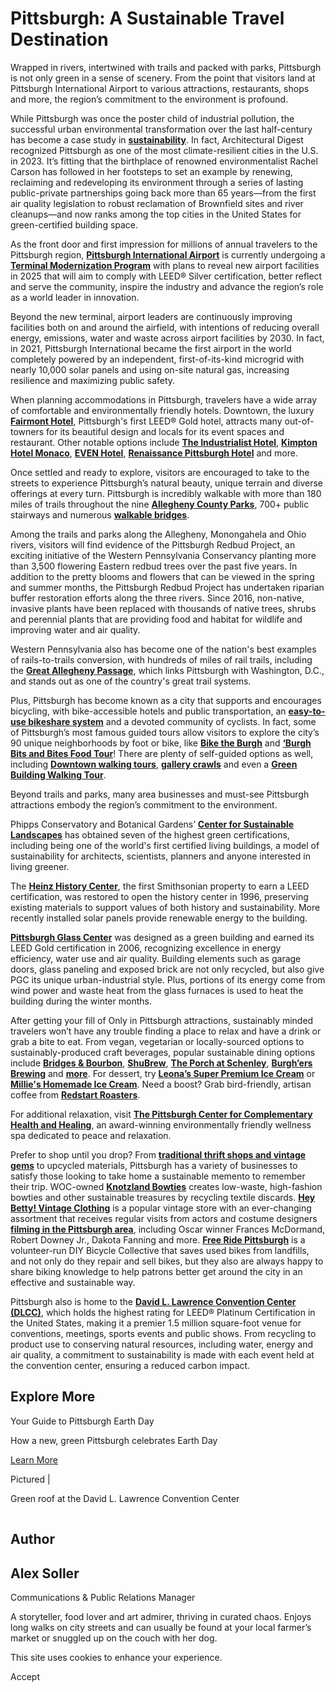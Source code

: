 # Pittsburgh: A Sustainable Travel Destination

Wrapped in rivers, intertwined with trails and packed with parks, Pittsburgh is not only green in a sense of scenery. From the point that visitors land at Pittsburgh International Airport to various attractions, restaurants, shops and more, the region’s commitment to the environment is profound.

While Pittsburgh was once the poster child of industrial pollution, the successful urban environmental transformation over the last half-century has become a case study in [**sustainability**](https://www.visitpittsburgh.com/things-to-do/arts-culture/architecture/green-buildings/). In fact, Architectural Digest recognized Pittsburgh as one of the most climate-resilient cities in the U.S. in 2023. It’s fitting that the birthplace of renowned environmentalist Rachel Carson has followed in her footsteps to set an example by renewing, reclaiming and redeveloping its environment through a series of lasting public-private partnerships going back more than 65 years—from the first air quality legislation to robust reclamation of Brownfield sites and river cleanups—and now ranks among the top cities in the United States for green-certified building space.

As the front door and first impression for millions of annual travelers to the Pittsburgh region, [**Pittsburgh International Airport**](https://flypittsburgh.com/) is currently undergoing a [**Terminal Modernization Program**](https://pittransformed.com/) with plans to reveal new airport facilities in 2025 that will aim to comply with LEED® Silver certification, better reflect and serve the community, inspire the industry and advance the region’s role as a world leader in innovation.

Beyond the new terminal, airport leaders are continuously improving facilities both on and around the airfield, with intentions of reducing overall energy, emissions, water and waste across airport facilities by 2030. In fact, in 2021, Pittsburgh International became the first airport in the world completely powered by an independent, first-of-its-kind microgrid with nearly 10,000 solar panels and using on-site natural gas, increasing resilience and maximizing public safety.

When planning accommodations in Pittsburgh, travelers have a wide array of comfortable and environmentally friendly hotels. Downtown, the luxury [**Fairmont Hotel**](https://www.fairmont.com/pittsburgh/?cmpid=google_pgh_search-branded_us-misspellings-e-revsh&gclid=Cj0KCQiAorKfBhC0ARIsAHDzslt2W1omqVgdMt-7kE6ojsW8y_SR3aLf0p8Qg-jmgh7vf46ACaEJDH8aAnhVEALw_wcB), Pittsburgh's first LEED® Gold hotel, attracts many out-of-towners for its beautiful design and locals for its event spaces and restaurant. Other notable options include [**The Industrialist Hotel**](https://www.marriott.com/en-us/hotels/pitad-the-industrialist-hotel-pittsburgh-autograph-collection/overview/), [**Kimpton Hotel Monaco**](https://www.monaco-pittsburgh.com/boutique-hotel/sustainability/), [**EVEN Hotel**](https://www.ihg.com/evenhotels/hotels/us/en/pittsburgh/pitev/hoteldetail?fromRedirect=true&qSrt=sBR&qSlH=pitev&setPMCookies=true&qSHBrC=VN&qDest=425+Forbes+Avenue%2C+Pittsburgh%2C+PA%2C+US&srb_u=1), [**Renaissance Pittsburgh Hotel**](https://www.marriott.com/en-us/hotels/pitbr-renaissance-pittsburgh-hotel/overview/?scid=c5a64ad5-708c-4602-b30e-5de03fcaef17&gclid=Cj0KCQiAorKfBhC0ARIsAHDzslvhO4iQj9KA1B4P_QGtCR4wglRgTe9_Ywbj8ialoNFTGnre6c1rXq8aArHbEALw_wcB&gclsrc=aw.ds) and more.

Once settled and ready to explore, visitors are encouraged to take to the streets to experience Pittsburgh’s natural beauty, unique terrain and diverse offerings at every turn. Pittsburgh is incredibly walkable with more than 180 miles of trails throughout the nine [**Allegheny County Parks**](https://www.alleghenycounty.us/parks/index.aspx), 700+ public stairways and numerous [**walkable bridges**](https://www.visitpittsburgh.com/blog/25-famous-pittsburgh-bridges/).

Among the trails and parks along the Allegheny, Monongahela and Ohio rivers, visitors will find evidence of the Pittsburgh Redbud Project, an exciting initiative of the Western Pennsylvania Conservancy planting more than 3,500 flowering Eastern redbud trees over the past five years. In addition to the pretty blooms and flowers that can be viewed in the spring and summer months, the Pittsburgh Redbud Project has undertaken riparian buffer restoration efforts along the three rivers. Since 2016, non-native, invasive plants have been replaced with thousands of native trees, shrubs and perennial plants that are providing food and habitat for wildlife and improving water and air quality.

Western Pennsylvania also has become one of the nation's best examples of rails-to-trails conversion, with hundreds of miles of rail trails, including the [**Great Allegheny Passage**](https://gaptrail.org/), which links Pittsburgh with Washington, D.C., and stands out as one of the country's great trail systems.

Plus, Pittsburgh has become known as a city that supports and encourages bicycling, with bike-accessible hotels and public transportation, an [**easy-to-use bikeshare system**](https://pogoh.com/) and a devoted community of cyclists. In fact, some of Pittsburgh’s most famous guided tours allow visitors to explore the city’s 90 unique neighborhoods by foot or bike, like [**Bike the Burgh**](https://www.biketheburgh.com/) and [**‘Burgh Bits and Bites Food Tour**](https://www.burghfoodtour.com/)! There are plenty of self-guided options as well, including [**Downtown walking tours**](https://phlf.org/education-department/phlf-tours-events/), [**gallery crawls**](https://crawl.trustarts.org/) and even a [**Green Building Walking Tour**](https://gba.org/resources/green-building-walking-tour/buildings-and-route/).

Beyond trails and parks, many area businesses and must-see Pittsburgh attractions embody the region’s commitment to the environment.

Phipps Conservatory and Botanical Gardens’ [**Center for Sustainable Landscapes**](https://www.phipps.conservatory.org/green-innovation/at-phipps/center-for-sustainable-landscapes-greenest-building-museum-garden-in-the-world) has obtained seven of the highest green certifications, including being one of the world's first certified living buildings, a model of sustainability for architects, scientists, planners and anyone interested in living greener.

The [**Heinz History Center**](https://www.heinzhistorycenter.org/), the first Smithsonian property to earn a LEED certification, was restored to open the history center in 1996, preserving existing materials to support values of both history and sustainability. More recently installed solar panels provide renewable energy to the building.

[**Pittsburgh Glass Center**](https://www.pittsburghglasscenter.org/what-pgc) was designed as a green building and earned its LEED Gold certification in 2006, recognizing excellence in energy efficiency, water use and air quality. Building elements such as garage doors, glass paneling and exposed brick are not only recycled, but also give PGC its unique urban-industrial style. Plus, portions of its energy come from wind power and waste heat from the glass furnaces is used to heat the building during the winter months.

After getting your fill of Only in Pittsburgh attractions, sustainably minded travelers won’t have any trouble finding a place to relax and have a drink or grab a bite to eat. From vegan, vegetarian or locally-sourced options to sustainably-produced craft beverages, popular sustainable dining options include [**Bridges & Bourbon**](https://www.bridgesandbourbonpgh.com/), [**ShuBrew**](https://www.shubrew.com/), [**The Porch at Schenley**](https://www.dineattheporch.com/schenley), [**Burgh’ers Brewing**](https://burgherspgh.com/) and [**more**](https://sustainablepittsburgh.org/restaurants/restaurant-finder/). For dessert, try [**Leona’s Super Premium Ice Cream**](https://www.leonaspgh.com/sustainable-and-garden) or [**Millie's Homemade Ice Cream**](https://www.visitpittsburgh.com/directory/millies-homemade-ice-cream/). Need a boost? Grab bird-friendly, artisan coffee from [**Redstart Roasters**](https://redstartroasters.com/).

For additional relaxation, visit [**The Pittsburgh Center for Complementary Health and Healing**](http://www.pghhealthandhealing.com/), an award-winning environmentally friendly wellness spa dedicated to peace and relaxation.

Prefer to shop until you drop? From [**traditional thrift shops and vintage gems**](https://www.visitpittsburgh.com/blog/thrifting-in-pittsburgh/) to upcycled materials, Pittsburgh has a variety of businesses to satisfy those looking to take home a sustainable memento to remember their trip. WOC-owned [**Knotzland Bowties**](https://knotzland.com/ourstory) creates low-waste, high-fashion bowties and other sustainable treasures by recycling textile discards. [**Hey Betty! Vintage Clothing**](https://www.instagram.com/heybettyvintageclothing/?hl=en) is a popular vintage store with an ever-changing assortment that receives regular visits from actors and costume designers [**filming in the Pittsburgh area**](https://www.visitpittsburgh.com/blog/pittsburgh-on-the-big-screen/), including Oscar winner Frances McDormand, Robert Downey Jr., Dakota Fanning and more. [**Free Ride Pittsburgh**](https://freeridepgh.org/) is a volunteer-run DIY Bicycle Collective that saves used bikes from landfills, and not only do they repair and sell bikes, but they also are always happy to share biking knowledge to help patrons better get around the city in an effective and sustainable way.

Pittsburgh also is home to the [**David L. Lawrence Convention Center (DLCC)**](https://www.pittsburghcc.com/), which holds the highest rating for LEED® Platinum Certification in the United States, making it a premier 1.5 million square-foot venue for conventions, meetings, sports events and public shows. From recycling to product use to conserving natural resources, including water, energy and air quality, a commitment to sustainability is made with each event held at the convention center, ensuring a reduced carbon impact.

## Explore More

Your Guide to Pittsburgh Earth Day





How a new, green Pittsburgh celebrates Earth Day

[Learn More](https://www.visitpittsburgh.com/blog/pittsburgh-earth-day/)

Pictured \|

Green roof at the David L. Lawrence Convention Center

![Alex Soller](data:image/svg+xml;charset=utf-8,%3Csvg%20xmlns%3D%27http%3A%2F%2Fwww.w3.org%2F2000%2Fsvg%27%20width%3D%271%27%20height%3D%271%27%20style%3D%27background%3Atransparent%27%2F%3E)

## Author

## Alex Soller

Communications & Public Relations Manager

A storyteller, food lover and art admirer, thriving in curated chaos. Enjoys long walks on city streets and can usually be found at your local farmer’s market or snuggled up on the couch with her dog.

This site uses cookies to enhance your experience.



Accept
